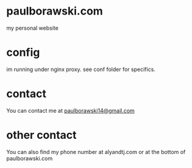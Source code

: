 # paulborawski.com

my personal website

# config
im running under nginx proxy. see conf folder for specifics.

# contact
You can contact me at paulborawski14@gmail.com

# other contact
You can also find my phone number at alyandtj.com or at the bottom of paulborawski.com
